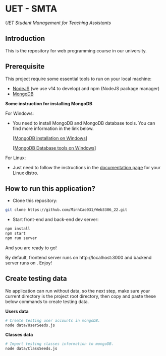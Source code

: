 # UET - SMTA

_UET Student Management for Teaching Assistants_

## Introduction

This is the repository for web programming course in our university.

## Prerequisite

This project require some essential tools to run on your local machine:
- [NodeJS](https://nodejs.org/en/) (we use v14 to develop) and npm (NodeJS package manager)
- [MongoDB](https://www.mongodb.com/)


**Some instruction for installing MongoDB**

For Windows:

- You need to install MongoDB and MongoDB database tools. You can find more information in the link below.

  [[MongoDB installation on Windows](https://docs.mongodb.com/manual/tutorial/install-mongodb-on-windows/)]

  [[MongoDB Database tools on Windows](https://docs.mongodb.com/database-tools/installation/installation-windows/)]

For Linux:

- Just need to follow the instructions in the [documentation page](https://docs.mongodb.com/manual/administration/install-on-linux/) for your Linux distro.

## How to run this application?

- Clone this repository:
``` bash
git clone https://github.com/MinhCao031/Web3306_22.git
```
- Start front-end and back-end dev server:
``` bash
npm install
npm start
npm run server
```

And you are ready to go!

By default, frontend server runs on http://localhost:3000 and backend server runs on .
Enjoy!

## Create testing data

No application can run without data, so the next step, make sure your current directory is the project root directory, then copy and paste these below commands to create testing data.

**Users data**

```bash
# Create testing user accounts in mongoDB.
node data/UserSeeds.js
```

**Classes data**

```bash
# Import testing classes information to mongoDB.
node data/ClassSeeds.js
```

